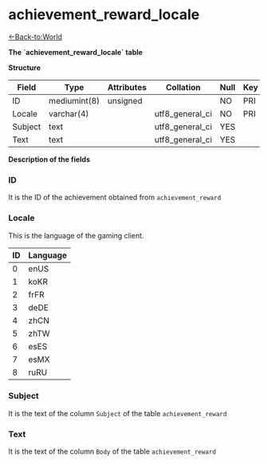 # achievement\_reward\_locale

[<-Back-to:World](database-world.md)

**The \`achievement\_reward\_locale\` table**

**Structure**

| Field   | Type         | Attributes | Collation       | Null | Key | Default | Extra | Comment |
|---------|--------------|------------|-----------------|------|-----|---------|-------|---------|
| ID      | mediumint(8) | unsigned   |                 | NO   | PRI | 0       |       |         |
| Locale  | varchar(4)   |            | utf8_general_ci | NO   | PRI | (NULL)  |       |         |
| Subject | text         |            | utf8_general_ci | YES  |     | (NULL)  |       |         |
| Text    | text         |            | utf8_general_ci | YES  |     | (NULL)  |       |         |

**Description of the fields**

### ID

It is the ID of the achievement obtained from `achievement_reward`

### Locale

This is the language of the gaming client.

| ID | Language |
|----|----------|
| 0  | enUS     |
| 1  | koKR     |
| 2  | frFR     |
| 3  | deDE     |
| 4  | zhCN     |
| 5  | zhTW     |
| 6  | esES     |
| 7  | esMX     |
| 8  | ruRU     |

### Subject

It is the text of the column `Subject` of the table `achievement_reward`

### Text

It is the text of the column `Body` of the table `achievement_reward`

